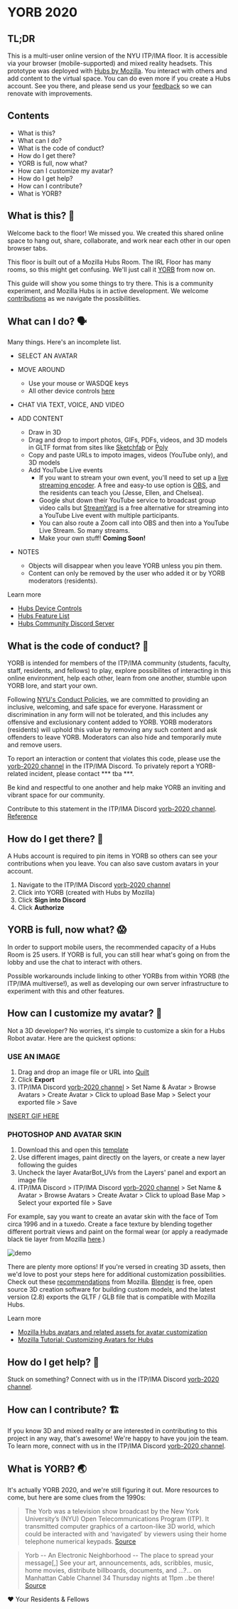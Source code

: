 # YORB 2020

## TL;DR
This is a multi-user online version of the NYU ITP/IMA floor. It is accessible via your browser (mobile-supported) and mixed reality headsets. This prototype was deployed with [Hubs by Mozilla](https://hubs.mozilla.com/#/). You interact with others and add content to the virtual space. You can do even more if you create a Hubs account. See you there, and please send us your [feedback](https://discordapp.com/channels/686702701769392133/692460981464334427) so we can renovate with improvements.


## Contents
* What is this?
* What can I do?
* What is the code of conduct?
* How do I get there?
* YORB is full, now what?
* How can I customize my avatar?
* How do I get help?
* How can I contribute?
* What is YORB?


## What is this? 🏡
Welcome back to the floor! We missed you. We created this shared online space to hang out, share, collaborate, and work near each other in our open browser tabs. 

This floor is built out of a Mozilla Hubs Room. The IRL Floor has many rooms, so this might get confusing. We'll just call it [YORB]() from now on.

This guide will show you some things to try there. This is a community experiment, and Mozilla Hubs is in active development. We welcome [contributions]((https://discordapp.com/channels/686702701769392133/692460981464334427)) as we navigate the possibilities.


## What can I do? 🗣
Many things. Here's an incomplete list.

+ SELECT AN AVATAR 
 + MOVE AROUND 
    * Use your mouse or WASDQE keys
    * All other device controls [here](https://github.com/mozilla/hubs/wiki/Hubs-Controls)
+ CHAT VIA TEXT, VOICE, AND VIDEO 
+ ADD CONTENT 
    * Draw in 3D
    * Drag and drop to import photos, GIFs, PDFs, videos, and 3D models in GLTF 
    format from sites like [Sketchfab](https://sketchfab.com/) or [Poly](https://poly.google.com/)
    * Copy and paste URLs to impoto images, videos (YouTube only), and 3D models
    * Add YouTube Live events
        - If you want to stream your own event, you'll need to set up a [live streaming encoder](https://support.google.com/youtube/answer/2907883?hl=en). A free and easy-to use option is [OBS](https://obsproject.com/), and the residents can teach you (Jesse, Ellen, and Chelsea).
        - Google shut down their YouTube service to broadcast group video calls but [StreamYard](https://streamyard.com/) is a free alternative for streaming into a YouTube Live event with multiple participants.
        - You can also route a Zoom call into OBS and then into a YouTube Live Stream. So many streams. 
        - Make your own stuff! **Coming Soon!**

+ NOTES
    * Objects will disappear when you leave YORB unless you pin them.
    * Content can only be removed by the user who added it or by YORB moderators (residents).
    

Learn more
* [Hubs Device Controls](https://github.com/mozilla/hubs/wiki/Hubs-Controls)
* [Hubs Feature List](https://github.com/mozilla/hubs/wiki/Hubs-Features)
* [Hubs Community Discord Server](https://discordapp.com/invite/wHmY4nd)


## What is the code of conduct? 🌈
YORB is intended for members of the ITP/IMA community (students, faculty, staff, residents, and fellows) to play, explore possibilites of interacting in this online environment, help each other, learn from one another, stumble upon YORB lore, and start your own.

Following [NYU's Conduct Policies](https://www.nyu.edu/students/student-information-and-resources/student-community-standards/university-student-conduct-policies.html), we are committed to providing an inclusive, welcoming, and safe space for everyone. Harassment or discrimination in any form will not be tolerated, and this includes any offensive and exclusionary content added to YORB. YORB moderators (residents) will uphold this value by removing any such content and ask offenders to leave YORB. Moderators can also hide and temporarily mute and remove users. 

To report an interaction or content that violates this code, please use the [yorb-2020 channel](https://discordapp.com/channels/686702701769392133/692460981464334427) in the ITP/IMA Discord. To privately report a YORB-related incident, please contact *** tba ***.

Be kind and respectful to one another and help make YORB an inviting and vibrant space for our community.

Contribute to this statement in the ITP/IMA Discord [yorb-2020 channel](https://discordapp.com/channels/686702701769392133/692460981464334427). 
[Reference](https://mozillascience.github.io/working-open-workshop/code_of_conduct/)


## How do I get there? 🔑
A Hubs account is required to pin items in YORB so others can see your contributions when you leave. You can also save custom avatars in your account.

1. Navigate to the ITP/IMA Discord [yorb-2020 channel](https://discordapp.com/channels/686702701769392133/692460981464334427)
1. Click into YORB (created with Hubs by Mozilla)
1. Click **Sign into Discord**
1. Click **Authorize**


## YORB is full, now what? 😱
In order to support mobile users, the recommended capacity of a Hubs Room is 25 users. If YORB is full, you can still hear what's going on from the lobby and use the chat to interact with others. 

Possible workarounds include linking to other YORBs from within YORB (the ITP/IMA multiverse!), as well as developing our own server infrastructure to experiment with this and other features. 


## How can I customize my avatar? 🤖
Not a 3D developer? No worries, it's simple to customize a skin for a Hubs Robot avatar. Here are the quickest options:

### USE AN IMAGE
1. Drag and drop an image file or URL into [Quilt](https://tryquilt.io/)
1. Click **Export**
1. ITP/IMA Discord [yorb-2020 channel](https://discordapp.com/channels/686702701769392133/692460981464334427) > Set Name & Avatar > Browse Avatars > Create Avatar > Click to upload Base Map > Select your exported file > Save

[INSERT GIF HERE]()

### PHOTOSHOP AND AVATAR SKIN
1. Download this and open this [template](https://github.com/MozillaReality/hubs-avatar-pipelines/blob/master/Photoshop/AvatarBot_2D_Layout_Layers.psd) 
1. Use different images, paint directly on the layers, or create a new layer following the guides
1. Uncheck the layer AvatarBot_UVs from the Layers' panel and export an image file
1. ITP/IMA Discord > ITP/IMA Discord [yorb-2020 channel](https://discordapp.com/channels/686702701769392133/692460981464334427)  > Set Name & Avatar > Browse Avatars > Create Avatar > Click to upload Base Map > Select your exported file > Save

For example, say you want to create an avatar skin with the face of Tom circa 1996 and in a tuxedo. Create a face texture by blending together different portrait views and paint on the formal wear (or apply a readymade black tie layer from Mozilla [here](https://github.com/MozillaReality/hubs-avatar-pipelines/tree/master/Exported%20Texture%20Sets).)

![demo](https://github.com/itpresidents/YORB/blob/master/images/avatar-tom.jpg)

There are plenty more options! If you're versed in creating 3D assets, then we'd love to post your steps here for additional customization possibilities. Check out these [recommendations](https://github.com/MozillaReality/hubs-avatar-pipelines) from Mozilla. [Blender](https://www.blender.org/) is free, open source 3D creation software for building custom models, and the latest version (2.8) exports the GLTF / GLB file that is compatible with Mozilla Hubs.

Learn more
* [Mozilla Hubs avatars and related assets for avatar customization](https://github.com/MozillaReality/hubs-avatar-pipelines)
* [Mozilla Tutorial: Customizing Avatars for Hubs](https://docs.google.com/document/d/1K1Eos1sjqN4N9lPlYQfvU53v8f1HxmdTZRjH4RLrGq8/edit)


## How do I get help? 🤔
Stuck on something? Connect with us in the ITP/IMA Discord [yorb-2020 channel](https://discordapp.com/channels/686702701769392133/692460981464334427). 


## How can I contribute? 🏗
If you know 3D and mixed reality or are interested in contributing to this project in any way, that's awesome! We're happy to have you join the team. To learn more, connect with us in the ITP/IMA Discord [yorb-2020 channel](https://discordapp.com/channels/686702701769392133/692460981464334427). 


## What is YORB? 🌏
It's actually YORB 2020, and we're still figuring it out. More resources to come, but here are some clues from the 1990s:

> The Yorb was a television show broadcast by the New York University’s (NYU) Open Telecommunications Program (ITP). It transmitted computer graphics of a cartoon-like 3D world, which could be interacted with and ‘navigated’ by viewers using their home telephone numerical keypads. [Source](https://fog.ccsf.edu/~dcox/EMU/ravingwithyorb.htm)

> Yorb -- An Electronic Neighborhood -- The place to spread your message[,] See your art, announcements, ads, scribbles, music, home movies, distribute billboards, documents, and ...?... on Manhattan Cable Channel 34 Thursday nights at 11pm ..be there! [Source](https://itp.nyu.edu/~dbo3/vids/YORB.mp4)

❤️ Your Residents & Fellows
